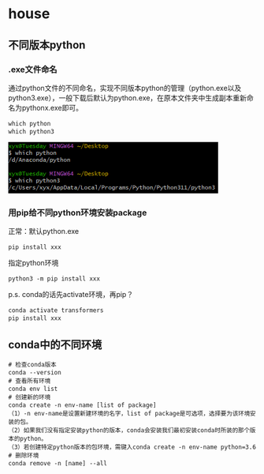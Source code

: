 # house
## 不同版本python
### .exe文件命名
通过python文件的不同命名，实现不同版本python的管理（python.exe以及python3.exe），一般下载后默认为python.exe，在原本文件夹中生成副本重新命名为pythonx.exe即可。
```
which python
which python3
```
![alt text](image.png)

### 用pip给不同python环境安装package
正常：默认python.exe
```
pip install xxx
```
指定python环境
```
python3 -m pip install xxx
``````

p.s. conda的话先activate环境，再pip？
```
conda activate transformers
pip install xxx
```

## conda中的不同环境

```
# 检查conda版本
conda --version
# 查看所有环境
conda env list
# 创建新的环境
conda create -n env-name [list of package]
（1）-n env-name是设置新建环境的名字，list of package是可选项，选择要为该环境安装的包。
（2）如果我们没有指定安装python的版本，conda会安装我们最初安装conda时所装的那个版本的python。
（3）若创建特定python版本的包环境，需键入conda create -n env-name python=3.6
# 删除环境
conda remove -n [name] --all
```


